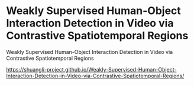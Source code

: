 # Weakly Supervised Human-Object Interaction Detection in Video via Contrastive Spatiotemporal Regions
Weakly Supervised Human-Object Interaction Detection in Video via Contrastive Spatiotemporal Regions

https://shuangli-project.github.io/Weakly-Supervised-Human-Object-Interaction-Detection-in-Video-via-Contrastive-Spatiotemporal-Regions/
